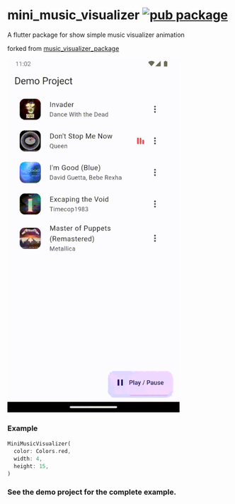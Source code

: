 # mini_music_visualizer [![pub package](https://img.shields.io/pub/v/mini_music_visualizer.svg)](https://pub.dev/packages/mini_music_visualizer)

A flutter package for show simple music visualizer animation

forked from [music_visualizer_package](https://github.com/Rajkumar07793/music_visualizer_package)

<img src="https://raw.githubusercontent.com/mpcreza/mini_music_visualizer/master/screenshots/screenshot.gif" height="800">

### Example

```dart
MiniMusicVisualizer(
  color: Colors.red,
  width: 4,
  height: 15,
)
```

### See the demo project for the complete example.
